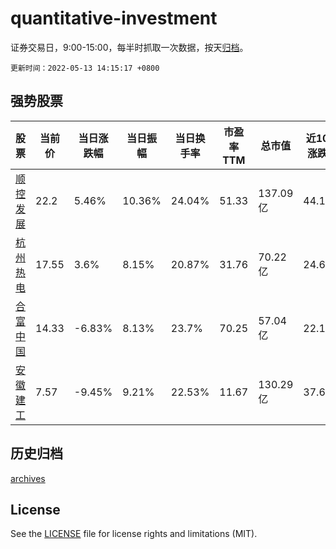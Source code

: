 # quantitative-investment

证券交易日，9:00-15:00，每半时抓取一次数据，按天[归档](archives)。

`更新时间：2022-05-13 14:15:17 +0800`

## 强势股票

|股票|当前价|当日涨跌幅|当日振幅|当日换手率|市盈率TTM|总市值|近10日涨跌幅|
|----|----|----|----|----|----|----|----|
|[顺控发展](https://xueqiu.com/S/SZ003039)|22.2|5.46%|10.36%|24.04%|51.33|137.09亿|44.16%|
|[杭州热电](https://xueqiu.com/S/SH605011)|17.55|3.6%|8.15%|20.87%|31.76|70.22亿|24.64%|
|[合富中国](https://xueqiu.com/S/SH603122)|14.33|-6.83%|8.13%|23.7%|70.25|57.04亿|22.17%|
|[安徽建工](https://xueqiu.com/S/SH600502)|7.57|-9.45%|9.21%|22.53%|11.67|130.29亿|37.64%|

## 历史归档

[archives](archives)

## License

See the [LICENSE](LICENSE) file for license rights and limitations (MIT).